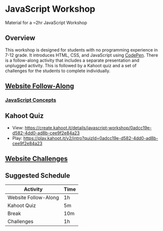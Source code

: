 # JavaScript Workshop
Material for a ~2hr JavaScript Workshop

## Overview
This workshop is designed for students with no programming experience in 7-12 grade. It introduces HTML, CSS, and JavaScript using [CodePen](https://codepen.io). There is a follow-along activity that includes a separate presentation and unplugged activity. This is followed by a Kahoot quiz and a set of challenges for the students to complete individually.

## [Website Follow-Along](WebsiteFollowAlong.md)

### [JavaScript Concepts](JavaScriptConcepts.pptx)

## Kahoot Quiz
- View: https://create.kahoot.it/details/javascript-workshop/0adcc19e-d582-4dd0-ad8b-cee9f2e84a23
- Play: https://play.kahoot.it/v2/intro?quizId=0adcc19e-d582-4dd0-ad8b-cee9f2e84a23

## [Website Challenges](WebsiteChallenges.md)

## Suggested Schedule
| Activity | Time |
|-|-|
| Website Follow-Along | 1h |
| Kahoot Quiz | 5m |
| Break | 10m |
| Challenges | 1h |